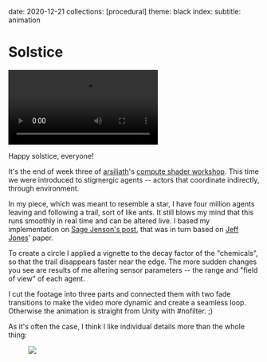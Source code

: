 date: 2020-12-21
collections: [procedural]
theme: black
index:
  subtitle: animation

Solstice
========

![](solstice.mp4)

Happy solstice, everyone!

It's the end of week three of [arsiliath][]'s [compute shader
workshop][workshop]. This time we were introduced to stigmergic agents
-- actors that coordinate indirectly, through environment.

  [workshop]: https://paprika.studio/workshops/compute/index.html
  [arsiliath]: https://twitter.com/arsiliath

In my piece, which was meant to resemble a star, I have four million
agents leaving and following a trail, sort of like ants. It still blows
my mind that this runs smoothly in real time and can be altered live. I
based my implementation on [Sage Jenson's post][Sage Jenson], that was
in turn based on [Jeff Jones][]' paper.

  [Sage Jenson]: https://sagejenson.com/physarum
  [Jeff Jones]: https://www.lstmed.ac.uk/about/people/dr-jeff-jones

To create a circle I applied a vignette to the decay factor of the
"chemicals", so that the trail disappears faster near the edge.
The more sudden changes you see are results of me altering sensor
parameters -- the range and "field of view" of each agent.

I cut the footage into three parts and connected them with two fade
transitions to make the video more dynamic and create a seamless
loop. Otherwise the animation is straight from Unity with #nofilter. ;)

As it's often the case, I think I like individual details more than the
whole thing:

<figure class="full-width" style="margin-bottom: 1px">
    <img data='{"resize": false}' src="9x16.jpg"/>
</figure>
